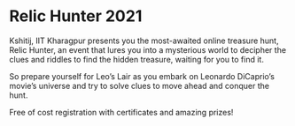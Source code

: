# Relic Hunter 2021

Kshitij, IIT Kharagpur presents you the most-awaited online treasure hunt, Relic Hunter, an event that lures you into a mysterious world to decipher the clues and riddles to find the hidden treasure, waiting for you to find it.

So prepare yourself for Leo’s Lair as you embark on Leonardo DiCaprio’s movie’s universe and try to solve clues to move ahead and conquer the hunt.

Free of cost registration with certificates and amazing prizes!
